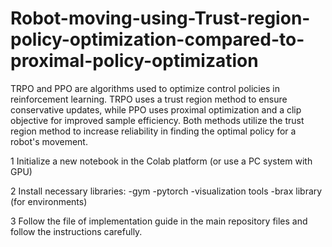 # Robot-moving-using-Trust-region-policy-optimization-compared-to-proximal-policy-optimization


TRPO and PPO are algorithms used to optimize control policies in reinforcement learning. TRPO uses a trust region method to ensure conservative updates, while PPO uses proximal optimization and a clip objective for improved sample efficiency.   Both methods utilize the trust region method to increase reliability in finding the optimal policy for a robot's movement.

1   Initialize a new notebook in the Colab platform (or use a PC system with GPU) 

2   Install necessary libraries:
-gym
-pytorch
-visualization tools
-brax library (for environments)

3   Follow the file of implementation guide in the main repository files and follow the instructions carefully.
